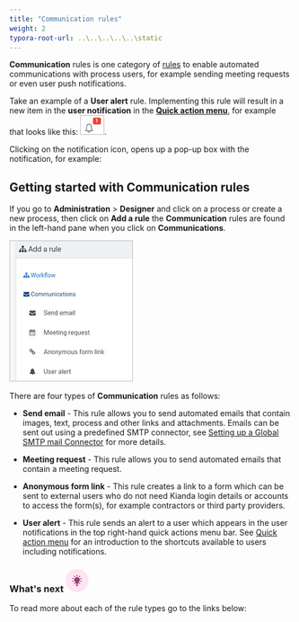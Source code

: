 ```yaml
---
title: "Communication rules"
weight: 2
typora-root-url: ..\..\..\..\..\static
---
```


**Communication** rules is one category of [rules](rules/Readme.md) to enable automated communications with process users, for example sending meeting requests or even user push notifications. 

Take an example of a **User alert** rule. Implementing this rule will result in a new item in the **user notification** in the [**Quick action menu**](/docs/platform/general/quickaction/), for example that looks like this: ![New user notification](/images/user-notification-new-item.jpg).

Clicking on the notification icon, opens up a pop-up box with the notification, for example:





## Getting started with Communication rules ##

If you go to **Administration** > **Designer** and click on a process or create a new process, then click on **Add a rule** the **Communication** rules are found in the left-hand pane when you click on **Communications**.

![Communication rules](/images/communication-rules-all.jpg)



There are four types of **Communication** rules as follows:

- **Send email** - This rule allows you to send automated emails that contain images, text, process and other links and attachments. Emails can be sent out using a predefined SMTP connector, see [Setting up a Global SMTP mail Connector](/docs/platform/connectors/email/#setting-up-a-global-smtp-mail-connector) for more details. 

- **Meeting request** - This rule allows you to send automated emails that contain a meeting request. 

- **Anonymous form link** - This rule creates a link to a form which can be sent to external users who do not need Kianda login details or accounts to access the form(s), for example contractors or third party providers.

- **User alert** - This rule sends an alert to a user which appears in the user notifications in the top right-hand quick actions menu bar. See [Quick action menu](/docs/platform/general/quickaction/) for an introduction to the shortcuts available to users including notifications. 

  

### What's next  ![Idea icon](/images/18.png) ###

To read more about each of the rule types go to the links below:
